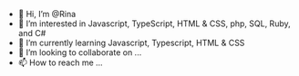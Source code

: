 - 👋 Hi, I’m @Rina
- 👀 I’m interested in Javascript, TypeScript, HTML & CSS, php, SQL, Ruby, and C#
- 🌱 I’m currently learning Javascript, Typescript, HTML & CSS
- 💞️ I’m looking to collaborate on ...
- 📫 How to reach me ...

<!---
Rina-Designs/Rina-Designs is a ✨ special ✨ repository because its `README.md` (this file) appears on your GitHub profile.
You can click the Preview link to take a look at your changes.
--->
